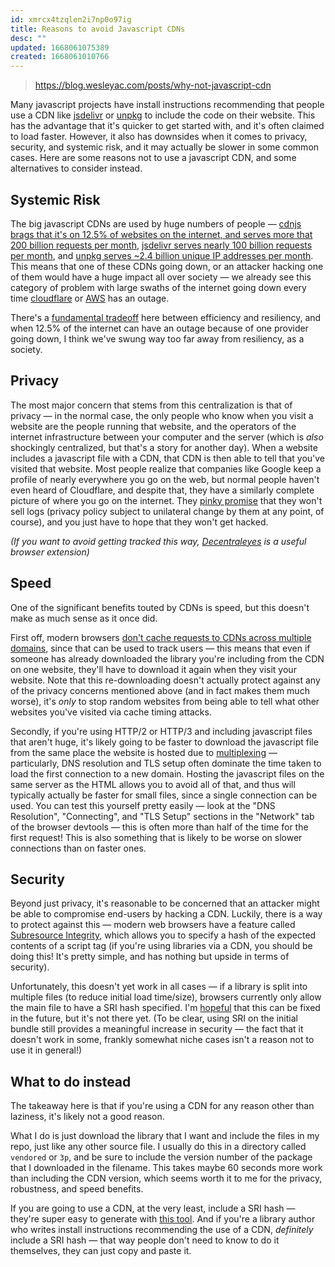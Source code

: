 ```yaml
---
id: xmrcx4tzqlen2i7np0o97ig
title: Reasons to avoid Javascript CDNs
desc: ""
updated: 1668061075389
created: 1668061010766
---
```


> https://blog.wesleyac.com/posts/why-not-javascript-cdn

Many javascript projects have install instructions recommending that people use a CDN like [jsdelivr](https://www.jsdelivr.com/) or [unpkg](https://unpkg.com/) to include the code on their website. This has the advantage that it's quicker to get started with, and it's often claimed to load faster. However, it also has downsides when it comes to privacy, security, and systemic risk, and it may actually be slower in some common cases. Here are some reasons not to use a javascript CDN, and some alternatives to consider instead.

## Systemic Risk

The big javascript CDNs are used by huge numbers of people — [cdnjs brags that it's on 12.5% of websites on the internet, and serves more that 200 billion requests per month](https://cdnjs.com/about), [jsdelivr serves nearly 100 billion requests per month](https://www.jsdelivr.com/blog/jsdelivr-keeps-growing-and-expanding/), and [unpkg serves ~2.4 billion unique IP addresses per month](https://twitter.com/mjackson/status/1296147192411955200). This means that one of these CDNs going down, or an attacker hacking one of them would have a huge impact all over society — we already see this category of problem with large swaths of the internet going down every time [cloudflare](https://techcrunch.com/2020/07/17/cloudflare-dns-goes-down-taking-a-large-piece-of-the-internet-with-it/) or [AWS](https://www.theverge.com/2021/12/7/22822332/amazon-server-aws-down-disney-plus-ring-outage) has an outage.

There's a [fundamental tradeoff](https://notebook.wesleyac.com/efficiency-resiliency/#288jCJ_U1E:1W:2k) here between efficiency and resiliency, and when 12.5% of the internet can have an outage because of one provider going down, I think we've swung way too far away from resiliency, as a society.

## Privacy

The most major concern that stems from this centralization is that of privacy — in the normal case, the only people who know when you visit a website are the people running that website, and the operators of the internet infrastructure between your computer and the server (which is _also_ shockingly centralized, but that's a story for another day). When a website includes a javascript file with a CDN, that CDN is then able to tell that you've visited that website. Most people realize that companies like Google keep a profile of nearly everywhere you go on the web, but normal people haven't even heard of Cloudflare, and despite that, they have a similarly complete picture of where you go on the internet. They [pinky promise](https://www.cloudflare.com/privacypolicy/) that they won't sell logs (privacy policy subject to unilateral change by them at any point, of course), and you just have to hope that they won't get hacked.

_(If you want to avoid getting tracked this way, [Decentraleyes](https://decentraleyes.org/) is a useful browser extension)_

## Speed

One of the significant benefits touted by CDNs is speed, but this doesn't make as much sense as it once did.

First off, modern browsers [don't cache requests to CDNs across multiple domains](https://www.stefanjudis.com/notes/say-goodbye-to-resource-caching-across-sites-and-domains/), since that can be used to track users — this means that even if someone has already downloaded the library you're including from the CDN on one website, they'll have to download it again when they visit your website. Note that this re-downloading doesn't actually protect against any of the privacy concerns mentioned above (and in fact makes them much worse), it's _only_ to stop random websites from being able to tell what other websites you've visited via cache timing attacks.

Secondly, if you're using HTTP/2 or HTTP/3 and including javascript files that aren't huge, it's likely going to be faster to download the javascript file from the same place the website is hosted due to [multiplexing](https://http2.github.io/faq/#why-is-http2-multiplexed) — particularly, DNS resolution and TLS setup often dominate the time taken to load the first connection to a new domain. Hosting the javascript files on the same server as the HTML allows you to avoid all of that, and thus will typically actually be faster for small files, since a single connection can be used. You can test this yourself pretty easily — look at the "DNS Resolution", "Connecting", and "TLS Setup" sections in the "Network" tab of the browser devtools — this is often more than half of the time for the first request! This is also something that is likely to be worse on slower connections than on faster ones.

## Security

Beyond just privacy, it's reasonable to be concerned that an attacker might be able to compromise end-users by hacking a CDN. Luckily, there is a way to protect against this — modern web browsers have a feature called [Subresource Integrity](https://developer.mozilla.org/en-US/docs/Web/Security/Subresource_Integrity), which allows you to specify a hash of the expected contents of a script tag (if you're using libraries via a CDN, you should be doing this! It's pretty simple, and has nothing but upside in terms of security).

Unfortunately, this doesn't yet work in all cases — if a library is split into multiple files (to reduce initial load time/size), browsers currently only allow the main file to have a SRI hash specified. I'm [hopeful](https://github.com/WICG/import-maps/issues/221#issuecomment-988337894) that this can be fixed in the future, but it's not there yet. (To be clear, using SRI on the initial bundle still provides a meaningful increase in security — the fact that it doesn't work in some, frankly somewhat niche cases isn't a reason not to use it in general!)

## What to do instead

The takeaway here is that if you're using a CDN for any reason other than laziness, it's likely not a good reason.

What I do is just download the library that I want and include the files in my repo, just like any other source file. I usually do this in a directory called `vendored` or `3p`, and be sure to include the version number of the package that I downloaded in the filename. This takes maybe 60 seconds more work than including the CDN version, which seems worth it to me for the privacy, robustness, and speed benefits.

If you are going to use a CDN, at the very least, include a SRI hash — they're super easy to generate with [this tool](https://www.srihash.org/). And if you're a library author who writes install instructions recommending the use of a CDN, _definitely_ include a SRI hash — that way people don't need to know to do it themselves, they can just copy and paste it.
